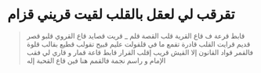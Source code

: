 #  تقرقب لي لعقل بالقلب لقيت قريني قزام
>  قابط قرعة ف قاع القرية قلب القصة قلم
_  قريت قصايد قاع القروي قلبو قصر قديم
  قرايت القلب قادرة تقمع ما في قلقولت عليم
  قبيح تقولب قطيع بقالب قلوة فالقمر
  قواد القانون إلا القيش قريب إقلب القرار
  قابط قاعة قمار و قاري لي فقب الإمام و راسم نجمة فالقمم 
  هنا فين قاع القحبة إله
